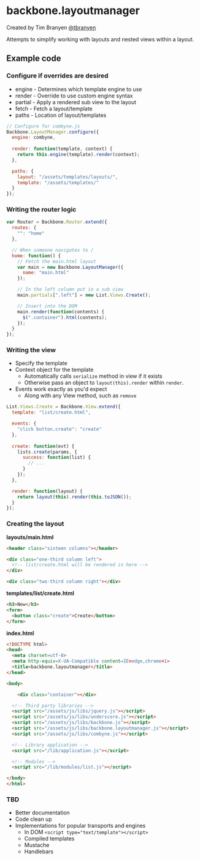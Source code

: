 backbone.layoutmanager
=======================

Created by Tim Branyen [@tbranyen](http://twitter.com/tbranyen)

Attempts to simplify working with layouts and nested views within a layout.

## Example code ##

### Configure if overrides are desired ###

* engine - Determines which template engine to use
* render - Override to use custom engine syntax
* partial - Apply a rendered sub view to the layout
* fetch - Fetch a layout/template
* paths - Location of layout/templates

``` javascript
// Configure for combyne.js
Backbone.LayoutManager.configure({
  engine: combyne,
  
  render: function(template, context) {
    return this.engine(template).render(context);
  },

  paths: {
    layout: "/assets/templates/layouts/",
    template: "/assets/templates/"
  }
});

```

### Writing the router logic ###

``` javascript
var Router = Backbone.Router.extend({
  routes: {
    "": "home"
  },

  // When someone navigates to /
  home: function() {
    // Fetch the main.html layout
    var main = new Backbone.LayoutManager({
      name: "main.html"
    });

    // In the left column put in a sub view
    main.partials[".left"] = new List.Views.Create();

    // Insert into the DOM
    main.render(function(contents) {
      $(".container").html(contents);
    });
  }
});
```

### Writing the view ###

* Specify the template
* Context object for the template
  + Automatically calls `serialize` method in view if it exists
  + Otherwise pass an object to `layout(this).render` within `render`.
* Events work exactly as you'd expect
  + Along with any View method, such as `remove`

``` javascript
List.Views.Create = Backbone.View.extend({
  template: "list/create.html",

  events: {
    "click button.create": "create"
  },
  
  create: function(evt) {
    lists.create(params, {
      success: function(list) {
        // ...
      }
    });
  },

  render: function(layout) {
    return layout(this).render(this.toJSON());
  }
});
```

### Creating the layout ###

__layouts/main.html__

``` html
<header class="sixteen columns"></header>

<div class="one-third column left">
  <!-- list/create.html will be rendered in here -->
</div>

<div class="two-third column right"></div>
```

__templates/list/create.html__

``` html
<h3>New</h3>
<form>
  <button class="create">Create</button>
</form>
```

__index.html__

``` html
<!DOCTYPE html>
<head>
  <meta charset=utf-8>
  <meta http-equiv=X-UA-Compatible content=IE=edge,chrome=1>
  <title>backbone.layoutmanager</title>
</head>

<body>

	<div class="container"></div>

  <!-- Third party libraries -->
  <script src="/assets/js/libs/jquery.js"></script>
  <script src="/assets/js/libs/underscore.js"></script>
  <script src="/assets/js/libs/backbone.js"></script>
  <script src="/assets/js/libs/backbone.layoutmanager.js"></script>
  <script src="/assets/js/libs/combyne.js"></script>

  <!-- Library application -->
  <script src="/lib/application.js"></script>

  <!-- Modules -->
  <script src="/lib/modules/list.js"></script>

</body>
</html>
```

### TBD ###

* Better documentation
* Code clean up
* Implementations for popular transports and engines
  + In DOM `<script type="text/template"></script>`
  + Compiled templates
  + Mustache
  + Handlebars
